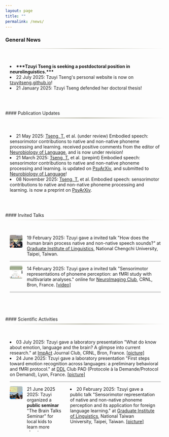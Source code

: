 ```yaml
---
layout: page
title: ""
permalink: /news/
---
```


<style>
.scroll-window {
  max-height: 300px;   /* Adjust height */
  overflow-y: auto;
  padding: 0.5em 1em;
  border-radius: 4px;
  margin-bottom: 1.5em;
  /* font-family: 'Constantia', serif; */
  /* color: #1F4959; */
}

.news-with-pics {
  display: flex;
  align-items: flex-start;
  gap: 1em;
  margin-bottom: 1em;
}

.news-with-pics img {
  width: 40px;
  height: 40px;
  object-fit: cover;
  border-radius: 4px;
  flex-shrink: 0;
}

.news-with-pics div {
  flex: 1;
}

.gradient-divider {
  border: none;
  height: 1.5px;
  background: linear-gradient(to right, transparent, #A19F8A, transparent);
  margin: 6px 0;
}

h4 {
  color: #A19F8A;
  font-family: 'Constantia', serif;
}

</style>


### General News
<hr class="gradient-divider" />
<br>
<div class="scroll-window">
<br>
<li><b>***Tzuyi Tseng is seeking a postdoctoral position in neurolinguistics.***</b></li>
<li>22 July 2025: Tzuyi Tseng's personal website is now on <a href="https://tzuyitseng.github.io/">tzuyitseng.github.io</a>!</li>
<li>21 January 2025: Tzuyi Tseng defended her doctoral thesis!</li>
<br>
</div>
<br>
#### Publication Updates
<hr class="gradient-divider" />
<br>
<div class="scroll-window">
<br>
<li>21 May 2025: <u>Tseng, T.</u> et al. (under review) Embodied speech: sensorimotor contributions to native and non-native phoneme processing and learning. received positive comments from the editor of <a href="https://direct.mit.edu/nol">Neurobiology of Language</a>, and is now under revision!</li>
<li>21 March 2025: <u>Tseng, T.</u> et al. (prepint) Embodied speech: sensorimotor contributions to native and non-native phoneme processing and learning. is updated on <a href="https://osf.io/preprints/psyarxiv/fqwe8">PsyArXiv</a>, and submitted to <a href="https://direct.mit.edu/nol">Neurobiology of Language</a>!</li>
<li>08 November 2025: <u>Tseng, T.</u> et al. Embodied speech: sensorimotor contributions to native and non-native phoneme processing and learning. is now a preprint on <a href="https://osf.io/preprints/psyarxiv/fqwe8">PsyArXiv</a>.</li>
<br>
</div>
<br>
#### Invited Talks
<hr class="gradient-divider" />
<br>
<div class="scroll-window">
<br>
  <div class="news-with-pics">
    <img src="/assets/img/talk_GILNCCU2025.jpg" alt="talk_GILNCCU2025">
    <div>19 February 2025: Tzuyi gave a invited talk "How does the human brain process native and non-native speech sounds?" at <a href="https://ling.nccu.edu.tw/eng/PageFront">Graduate Institute of Linguistics</a>, National Chengchi University, Taipei, Taiwan.</div>
  </div>
  <hr style="height:1px;border-width:0;color:gray;background-color:gray">
  <div class="news-with-pics">
    <img src="/assets/img/talk_CRNL2025.jpg" alt="talk_CRNL2025">
    <div>14 February 2025: Tzuyi gave a invited talk "Sensorimotor representations of phoneme perception: an fMRI study with multivariate analyses." online for <a href="https://osf.io/sxkgq/">NeuroImaging Club</a>, CRNL, Bron, France. <a href="https://pod.inserm.fr/video/2239-neuroimaging-club-tzuyi-tseng-202502/">[video]</a></div>
  </div>
  <hr style="height:1px;border-width:0;color:gray;background-color:gray">
<br>
</div>
<br>
#### Scientific Activities
<hr class="gradient-divider" />
<br>
<div class="scroll-window">
<br>
<li>03 July 2025: Tzuyi gave a laboratory presentation "What do know about emotion, language and the brain? A glimpse into current research." at <a href="https://www.crnl.fr/fr/equipe/impact">ImpAct</a> Journal Club, CRNL, Bron, France. <a href="https://bsky.app/profile/tzuyitseng.bsky.social/post/3lt2thpfgsk2p">[picture]</a></li>
<li>24 June 2025: Tzuyi gave a laboratory presentation "First steps toward emotion recognition across languages: a preliminary behavioral and fMRI protocol." at <a href="http://www.ddl.cnrs.fr/">DDL</a> Club PAD (Protocole à la Demande/Protocol on Demand), Lyon, France. <a href="https://bsky.app/profile/tzuyitseng.bsky.social/post/3lsh6fxqa3223">[picture]</a></li>
<hr style="height:1px;border-width:0;color:gray;background-color:gray">
  <div class="news-with-pics">
    <img src="/assets/img/seminar_BMT2025.jpg" alt="seminar_BMT2025">
    <div>21 June 2025 2025: Tzuyi organized a <b>public seminar</b> "The Brain Talks Seminar" for local kids to learn more about neurolinguistics, as the <a href="https://ohbm-dic.github.io/kidsreview/2025/mandarin_session/">Brain Mappers of Tomorrow Satellite Mandarin Session in Lyon, France</a>, a part of 2025 Human Brain Mapping <a href="https://www.humanbrainmapping.org/i4a/pages/index.cfm?pageid=4229">(OHBM)</a> annual meeting, Brisbane, Australia.
  </div>
  <hr style="height:1px;border-width:0;color:gray;background-color:gray">
<li>20 February 2025: Tzuyi gave a public talk "Sensorimotor representation of native and non-native phoneme perception and its application for foreign language learning." at <a href="https://homepage.ntu.edu.tw/~gilntu/">Graduate Institute of Linguistics</a>, National Taiwan University, Taipei, Taiwan. <a href="https://bsky.app/profile/tzuyitseng.bsky.social/post/3lilze57ggc2z">[picture]</a></li>
<br>
</div>
